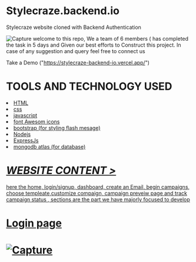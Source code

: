 
# Stylecraze.backend.io

Stylecraze website cloned with Backend Authentication

![Capture](https://user-images.githubusercontent.com/95909861/165843738-79da7b6f-faab-4e8e-8d06-61cf96e6c9b5.PNG)
welcome to this repo,
We a team of 6 members ( has completed the task in 5 days and Given our best efforts to Construct this project.
In case of any suggestion and query feel free to connect us

Take a Demo ("https://stylecraze-backend-io.vercel.app/")

<h1>TOOLS AND TECHNOLOGY USED </h1>
<u>
  <li>HTML</li> 
  <li>css</li>
  <li>javascript</li>
  <li>font Awesom icons</li>
<li>bootstrap (for styling flash mesage)</li>
  <li>Nodejs</li>
  <li>ExpressJs</li>
  <li>mongodb atlas (for database)</li>
  
  </ul>
<h1><i>WEBSITE CONTENT ></i></h1>
here the home, login/signup, dashboard, create an Email, begin campaigns, choose templeate,customize
compaign, campaign preveiw page and track campaign status , sections are the part we have majorly focused to develop

<h1>Login page<h1>
  
 ![Capture](https://user-images.githubusercontent.com/95909861/165844340-b47bd239-8add-4a08-a347-0a7e7d24c001.PNG)


